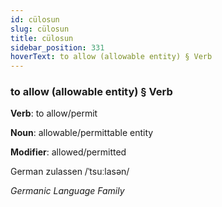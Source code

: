 ```yaml
---
id: cülosun
slug: cülosun
title: cülosun
sidebar_position: 331
hoverText: to allow (allowable entity) § Verb
---
```


### to allow (allowable entity) § Verb

**Verb**: to allow/permit

**Noun**: allowable/permittable entity

**Modifier**: allowed/permitted

German zulassen /ˈtsuːlasən/

*Germanic Language Family*